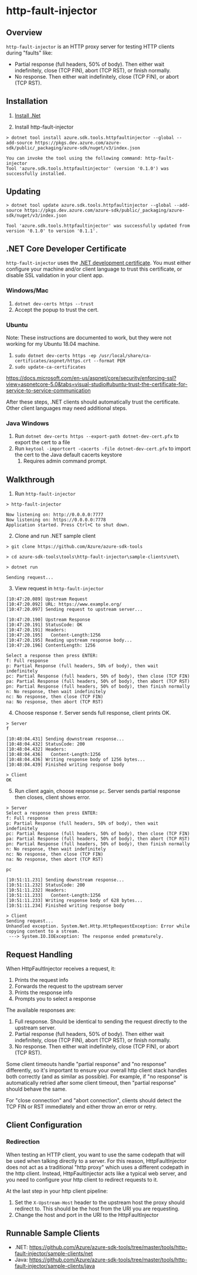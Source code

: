 # http-fault-injector

## Overview
`http-fault-injector` is an HTTP proxy server for testing HTTP clients during "faults" like:

* Partial response (full headers, 50% of body). Then either wait indefinitely, close (TCP FIN), abort (TCP RST), or finish normally.
* No response. Then either wait indefinitely, close (TCP FIN), or abort (TCP RST).

## Installation
1. [Install .Net](https://dotnet.microsoft.com/download)

2. Install http-fault-injector
```
> dotnet tool install azure.sdk.tools.httpfaultinjector --global --add-source https://pkgs.dev.azure.com/azure-sdk/public/_packaging/azure-sdk/nuget/v3/index.json

You can invoke the tool using the following command: http-fault-injector
Tool 'azure.sdk.tools.httpfaultinjector' (version '0.1.0') was successfully installed.
```

## Updating
```
> dotnet tool update azure.sdk.tools.httpfaultinjector --global --add-source https://pkgs.dev.azure.com/azure-sdk/public/_packaging/azure-sdk/nuget/v3/index.json

Tool 'azure.sdk.tools.httpfaultinjector' was successfully updated from version '0.1.0' to version '0.1.1'.
```

## .NET Core Developer Certificate
`http-fault-injector` uses the [.NET development certificate](https://www.hanselman.com/blog/developing-locally-with-aspnet-core-under-https-ssl-and-selfsigned-certs).  You must either configure your machine and/or client language to trust this certificate, or disable SSL validation in your client app.

### Windows/Mac
1. `dotnet dev-certs https --trust`
2. Accept the popup to trust the cert.

### Ubuntu
Note: These instructions are documented to work, but they were not working for my Ubuntu 18.04 machine.

1. `sudo dotnet dev-certs https -ep /usr/local/share/ca-certificates/aspnet/https.crt --format PEM`
2. `sudo update-ca-certificates`

https://docs.microsoft.com/en-us/aspnet/core/security/enforcing-ssl?view=aspnetcore-5.0&tabs=visual-studio#ubuntu-trust-the-certificate-for-service-to-service-communication

After these steps, .NET clients should automatically trust the certificate.  Other client languages may need additional steps.

### Java Windows
1. Run `dotnet dev-certs https --export-path dotnet-dev-cert.pfx` to export the cert to a file
2. Run `keytool -importcert -cacerts -file dotnet-dev-cert.pfx` to import the cert to the Java default cacerts keystore
   1. Requires admin command prompt.

## Walkthrough
1. Run `http-fault-injector`
```
> http-fault-injector

Now listening on: http://0.0.0.0:7777
Now listening on: https://0.0.0.0:7778
Application started. Press Ctrl+C to shut down.
```

2. Clone and run .NET sample client
```
> git clone https://github.com/Azure/azure-sdk-tools

> cd azure-sdk-tools\tools\http-fault-injector\sample-clients\net\

> dotnet run

Sending request...
```

3. View request in `http-fault-injector`
```
[10:47:20.089] Upstream Request
[10:47:20.092] URL: https://www.example.org/
[10:47:20.097] Sending request to upstream server...

[10:47:20.190] Upstream Response
[10:47:20.191] StatusCode: OK
[10:47:20.191] Headers:
[10:47:20.195]   Content-Length:1256
[10:47:20.195] Reading upstream response body...
[10:47:20.196] ContentLength: 1256

Select a response then press ENTER:
f: Full response
p: Partial Response (full headers, 50% of body), then wait indefinitely
pc: Partial Response (full headers, 50% of body), then close (TCP FIN)
pa: Partial Response (full headers, 50% of body), then abort (TCP RST)
pn: Partial Response (full headers, 50% of body), then finish normally
n: No response, then wait indefinitely
nc: No response, then close (TCP FIN)
na: No response, then abort (TCP RST)
```

4. Choose response `f`.  Server sends full response, client prints OK.
```
> Server
f

[10:48:04.431] Sending downstream response...
[10:48:04.432] StatusCode: 200
[10:48:04.432] Headers:
[10:48:04.436]   Content-Length:1256
[10:48:04.436] Writing response body of 1256 bytes...
[10:48:04.439] Finished writing response body

> Client
OK
```

5. Run client again, choose response `pc`.  Server sends partial response then closes, client shows error.

```
> Server
Select a response then press ENTER:
f: Full response
p: Partial Response (full headers, 50% of body), then wait indefinitely
pc: Partial Response (full headers, 50% of body), then close (TCP FIN)
pa: Partial Response (full headers, 50% of body), then abort (TCP RST)
pn: Partial Response (full headers, 50% of body), then finish normally
n: No response, then wait indefinitely
nc: No response, then close (TCP FIN)
na: No response, then abort (TCP RST)

pc

[10:51:11.231] Sending downstream response...
[10:51:11.232] StatusCode: 200
[10:51:11.232] Headers:
[10:51:11.233]   Content-Length:1256
[10:51:11.233] Writing response body of 628 bytes...
[10:51:11.234] Finished writing response body

> Client
Sending request...
Unhandled exception. System.Net.Http.HttpRequestException: Error while copying content to a stream.
 ---> System.IO.IOException: The response ended prematurely.
```

## Request Handling
When HttpFaultInjector receives a request, it:

1. Prints the request info
2. Forwards the request to the upstream server
3. Prints the response info
4. Prompts you to select a response

The available responses are:

1. Full response.  Should be identical to sending the request directly to the upstream server.
2. Partial response (full headers, 50% of body).  Then either wait indefinitely, close (TCP FIN), abort (TCP RST), or finish normally.
3. No response.  Then either wait indefinitely, close (TCP FIN), or abort (TCP RST).

Some client timeouts handle "partial response" and "no response" differently, so it's important to ensure your overall http client stack handles both correctly (and as similar as possible).  For example, if "no response" is automatically retried after some client timeout, then "partial response" should behave the same.

For "close connection" and "abort connection", clients should detect the TCP FIN or RST immediately and either throw an error or retry.

## Client Configuration

### Redirection
When testing an HTTP client, you want to use the same codepath that will be used when talking directly to a server.  For this reason, HttpFaultInjector does not act as a traditional "http proxy" which uses a different codepath in the http client.  Instead, HttpFaultInjector acts like a typical web server, and you need to configure your http client to redirect requests to it.

At the last step in your http client pipeline:

1. Set the `X-Upstream-Host` header to the upstream host the proxy should redirect to.  This should be the host from the URI you are requesting.
2. Change the host and port in the URI to the HttpFaultInjector

## Runnable Sample Clients
* .NET: https://github.com/Azure/azure-sdk-tools/tree/master/tools/http-fault-injector/sample-clients/net
* Java: https://github.com/Azure/azure-sdk-tools/tree/master/tools/http-fault-injector/sample-clients/java
